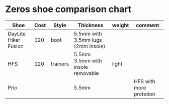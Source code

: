 # Zeros shoe comparison chart

| Shoe                 | Cost | Style    | Thickness                          | weight | comment                 |
| -------------------- | ---- | -------- | ---------------------------------- | ------ | ----------------------- |
| DayLite Hiker Fusion | 120  | boot     | 5.5mm with 3.5mm lugs (2mm insole) |        |                         |
| HFS                  | 120  | trainers | 5.5mm. 3.5mm with insole removable | light  |                         |
| Prio                 |      |          | 5.5mm                              |        | HFS with more protetion |
